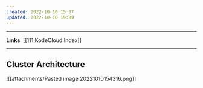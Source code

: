 ```yaml
---
created: 2022-10-10 15:37
updated: 2022-10-10 19:09
---
```

---
**Links**: [[111 KodeCloud Index]]

---
## Cluster Architecture
![[attachments/Pasted image 20221010154316.png]]
